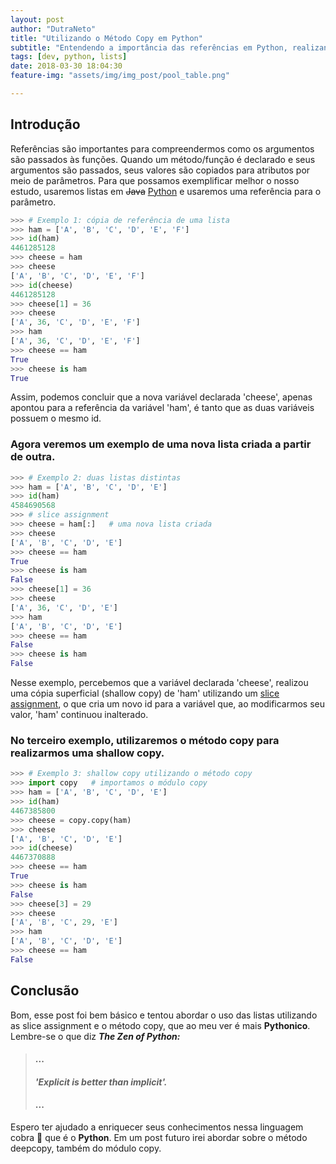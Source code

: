 ```yaml
---
layout: post
author: "DutraNeto"
title: "Utilizando o Método Copy em Python"
subtitle: "Entendendo a importância das referências em Python, realizando uma shallow copy utilizando o método copy."
tags: [dev, python, lists]
date: 2018-03-30 18:04:30
feature-img: "assets/img/img_post/pool_table.png"

---
```


## Introdução
Referências são importantes para compreendermos como os argumentos são passados às funções.
Quando um método/função é declarado e seus argumentos são
passados, seus valores são copiados para atributos por meio
de parâmetros.
Para que possamos exemplificar melhor o nosso estudo, usaremos listas em ~~Java~~ [Python](https://www.python.org/)
e usaremos uma referência para o parâmetro.

```python
>>> # Exemplo 1: cópia de referência de uma lista
>>> ham = ['A', 'B', 'C', 'D', 'E', 'F']
>>> id(ham)
4461285128
>>> cheese = ham
>>> cheese
['A', 'B', 'C', 'D', 'E', 'F']
>>> id(cheese)
4461285128
>>> cheese[1] = 36
>>> cheese
['A', 36, 'C', 'D', 'E', 'F']
>>> ham
['A', 36, 'C', 'D', 'E', 'F']
>>> cheese == ham
True
>>> cheese is ham
True
```

Assim, podemos concluir que a nova variável declarada 'cheese', apenas apontou para a referência da variável 'ham', é tanto que as duas variáveis possuem o mesmo id.
### Agora veremos um exemplo de uma nova lista criada a partir de outra.
```python
>>> # Exemplo 2: duas listas distintas
>>> ham = ['A', 'B', 'C', 'D', 'E']
>>> id(ham)
4584690568
>>> # slice assignment
>>> cheese = ham[:]   # uma nova lista criada
>>> cheese
['A', 'B', 'C', 'D', 'E']
>>> cheese == ham
True
>>> cheese is ham
False
>>> cheese[1] = 36
>>> cheese
['A', 36, 'C', 'D', 'E']
>>> ham
['A', 'B', 'C', 'D', 'E']
>>> cheese == ham
False
>>> cheese is ham
False
```

Nesse exemplo, percebemos que a variável declarada 'cheese', realizou uma cópia superficial (shallow copy) de 'ham' utilizando um [slice assignment](https://docs.python.org/3/library/stdtypes.html#sequence-types-list-tuple-range), o que cria um novo id para a variável que, ao modificarmos seu valor, 'ham' continuou inalterado.

### No terceiro exemplo, utilizaremos o método copy para realizarmos uma shallow copy.

```python
>>> # Exemplo 3: shallow copy utilizando o método copy
>>> import copy   # importamos o módulo copy
>>> ham = ['A', 'B', 'C', 'D', 'E']
>>> id(ham)
4467385800
>>> cheese = copy.copy(ham)
>>> cheese
['A', 'B', 'C', 'D', 'E']
>>> id(cheese)
4467370888
>>> cheese == ham
True
>>> cheese is ham
False
>>> cheese[3] = 29
>>> cheese
['A', 'B', 'C', 29, 'E']
>>> ham
['A', 'B', 'C', 'D', 'E']
>>> cheese == ham
False
```

## Conclusão

Bom, esse post foi bem básico e tentou abordar o uso das listas utilizando as slice assignment e o método copy, que ao meu ver é mais **Pythonico**. Lembre-se o que diz ***The Zen of Python:***
> #### ...
> #### _'Explicit is better than implicit'._
> #### ...

Espero ter ajudado a enriquecer seus conhecimentos nessa linguagem cobra 🐍 que é o **Python**.
Em um post futuro irei abordar sobre o método deepcopy, também do módulo copy.

